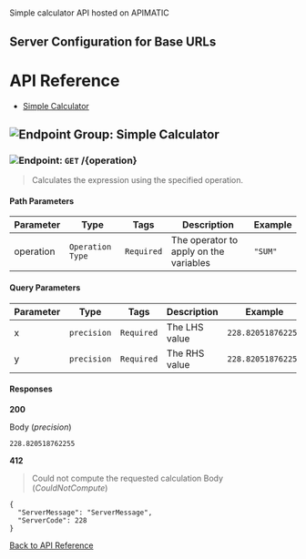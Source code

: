 # 

Simple calculator API hosted on APIMATIC



## Server Configuration for Base URLs







# <a name="api_reference"></a>API Reference

* [Simple Calculator](#simple_calculator)

## <a name="simple_calculator"></a>![Endpoint Group: ](https://apidocs.io/img/class.png "Simple Calculator") Simple Calculator


### <a name="calculate"></a>![Endpoint: ](https://apidocs.io/img/method.png "Calculate") `GET` /{operation}

> Calculates the expression using the specified operation.



#### Path Parameters
| Parameter | Type | Tags | Description | Example |
|-----------|------| ---- |-------------| ------- |
| operation | `Operation Type` |  ``` Required ```  | The operator to apply on the variables | `"SUM"` | 

#### Query Parameters
| Parameter | Type | Tags | Description | Example |
|-----------|------| ---- |-------------| ------- |
| x | `precision` |  ``` Required ```  | The LHS value | `228.820518762255` | 
| y | `precision` |  ``` Required ```  | The RHS value | `228.820518762255` | 

#### Responses
**200** 

Body (_precision_) 
```
228.820518762255
```


**412** 

> Could not compute the requested calculation
Body (_CouldNotCompute_) 
```
{
  "ServerMessage": "ServerMessage",
  "ServerCode": 228
}
```


[Back to API Reference](#api_reference)

